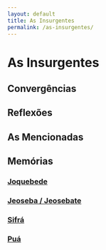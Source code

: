 ```yaml
---
layout: default
title: As Insurgentes
permalink: /as-insurgentes/
---
```


# As Insurgentes


## Convergências


## Reflexões


## As Mencionadas

## Memórias

### [Joquebede](../joquebede)

### [Jeoseba / Jeosebate](../jeoseba)

### [Sifrá](../sifra)

### [Puá](../pua)

